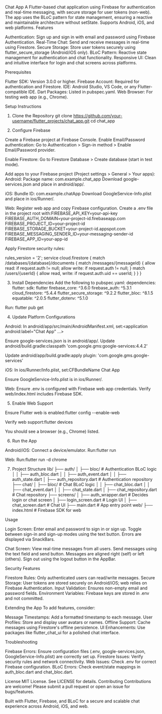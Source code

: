 Chat App
A Flutter-based chat application using Firebase for authentication and real-time messaging, with secure storage for user tokens (non-web). The app uses the BLoC pattern for state management, ensuring a reactive and maintainable architecture without setState. Supports Android, iOS, and web platforms.
Features

Authentication: Sign up and sign in with email and password using Firebase Authentication.
Real-Time Chat: Send and receive messages in real-time using Firestore.
Secure Storage: Store user tokens securely using flutter_secure_storage (Android/iOS only).
BLoC Pattern: Reactive state management for authentication and chat functionality.
Responsive UI: Clean and intuitive interface for login and chat screens across platforms.

Prerequisites

Flutter SDK: Version 3.0.0 or higher.
Firebase Account: Required for authentication and Firestore.
IDE: Android Studio, VS Code, or any Flutter-compatible IDE.
Dart Packages: Listed in pubspec.yaml.
Web Browser: For testing web app (e.g., Chrome).

Setup Instructions
1. Clone the Repository
git clone https://github.com/your-username/flutter_projects/chat_app.git
cd chat_app

2. Configure Firebase

Create a Firebase project at Firebase Console.
Enable Email/Password authentication:
Go to Authentication > Sign-in method > Enable Email/Password provider.


Enable Firestore:
Go to Firestore Database > Create database (start in test mode).


Add apps to your Firebase project (Project settings > General > Your apps):
Android:
Package name: com.example.chat_app
Download google-services.json and place in android/app/.


iOS:
Bundle ID: com.example.chatApp
Download GoogleService-Info.plist and place in ios/Runner/.


Web:
Register web app and copy Firebase configuration.
Create a .env file in the project root with:FIREBASE_API_KEY=your-api-key
FIREBASE_AUTH_DOMAIN=your-project-id.firebaseapp.com
FIREBASE_PROJECT_ID=your-project-id
FIREBASE_STORAGE_BUCKET=your-project-id.appspot.com
FIREBASE_MESSAGING_SENDER_ID=your-messaging-sender-id
FIREBASE_APP_ID=your-app-id






Apply Firestore security rules:

rules_version = '2';
service cloud.firestore {
  match /databases/{database}/documents {
    match /messages/{messageId} {
      allow read: if request.auth != null;
      allow write: if request.auth != null;
    }
    match /users/{userId} {
      allow read, write: if request.auth.uid == userId;
    }
  }
}

3. Install Dependencies
Add the following to pubspec.yaml:
dependencies:
  flutter:
    sdk: flutter
  firebase_core: ^3.6.0
  firebase_auth: ^5.3.1
  cloud_firestore: ^5.4.4
  flutter_secure_storage: ^9.2.2
  flutter_bloc: ^8.1.5
  equatable: ^2.0.5
  flutter_dotenv: ^5.1.0

Run:
flutter pub get

4. Update Platform Configurations

Android:
In android/app/src/main/AndroidManifest.xml, set:<application
    android:label="Chat App"
    ...>


Ensure google-services.json is in android/app/.
Update android/build.gradle:classpath 'com.google.gms:google-services:4.4.2'


Update android/app/build.gradle:apply plugin: 'com.google.gms.google-services'




iOS:
In ios/Runner/Info.plist, set:<key>CFBundleName</key>
<string>Chat App</string>


Ensure GoogleService-Info.plist is in ios/Runner/.


Web:
Ensure .env is configured with Firebase web app credentials.
Verify web/index.html includes Firebase SDK.



5. Enable Web Support

Ensure Flutter web is enabled:flutter config --enable-web


Verify web support:flutter devices

You should see a browser (e.g., Chrome) listed.

6. Run the App

Android/iOS:
Connect a device/emulator.
Run:flutter run




Web:
Run:flutter run -d chrome





7. Project Structure
lib/
├── auth/
│   ├── bloc/                 # Authentication BLoC logic
│   │   ├── auth_bloc.dart
│   │   ├── auth_event.dart
│   │   ├── auth_state.dart
│   ├── auth_repository.dart  # Authentication repository
├── chat/
│   ├── bloc/                 # Chat BLoC logic
│   │   ├── chat_bloc.dart
│   │   ├── chat_event.dart
│   │   ├── chat_state.dart
│   ├── chat_repository.dart  # Chat repository
├── screens/
│   ├── auth_wrapper.dart     # Decides login or chat screen
│   ├── login_screen.dart     # Login UI
│   ├── chat_screen.dart      # Chat UI
├── main.dart                 # App entry point
web/
├── index.html                # Firebase SDK for web

Usage

Login Screen:
Enter email and password to sign in or sign up.
Toggle between sign-in and sign-up modes using the text button.
Errors are displayed via SnackBars.


Chat Screen:
View real-time messages from all users.
Send messages using the text field and send button.
Messages are aligned right (self) or left (others).
Sign out using the logout button in the AppBar.



Security Features

Firestore Rules: Only authenticated users can read/write messages.
Secure Storage: User tokens are stored securely on Android/iOS; web relies on Firebase Authentication.
Input Validation: Ensures non-empty email and password fields.
Environment Variables: Firebase keys are stored in .env and not committed.

Extending the App
To add features, consider:

Message Timestamps: Add a formatted timestamp to each message.
User Profiles: Store and display user avatars or names.
Offline Support: Cache messages using Firestore's offline persistence.
UI Enhancements: Use packages like flutter_chat_ui for a polished chat interface.

Troubleshooting

Firebase Errors: Ensure configuration files (.env, google-services.json, GoogleService-Info.plist) are correctly set up.
Firestore Issues: Verify security rules and network connectivity.
Web Issues: Check .env for correct Firebase configuration.
BLoC Errors: Check event/state mappings in auth_bloc.dart and chat_bloc.dart.

License
MIT License. See LICENSE for details.
Contributing
Contributions are welcome! Please submit a pull request or open an issue for bugs/features.

Built with Flutter, Firebase, and BLoC for a secure and scalable chat experience across Android, iOS, and web.
